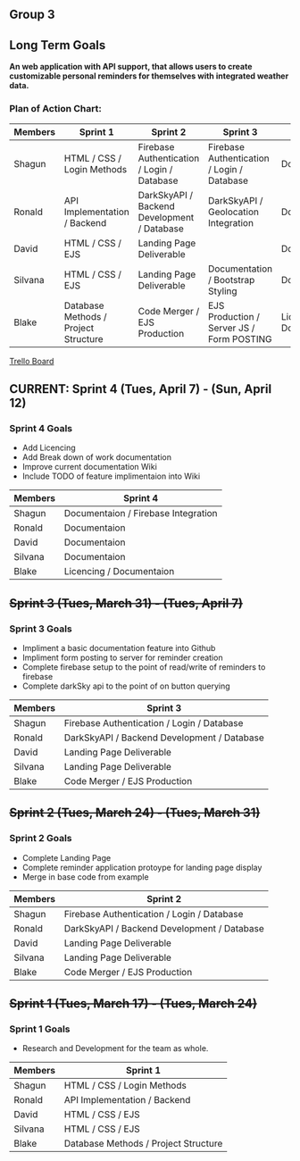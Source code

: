 ## Group 3

## Long Term Goals

**An web application with API support, that allows users to create customizable personal reminders for themselves with integrated weather data.**
### Plan of Action Chart:

| Members | Sprint 1 | Sprint 2 | Sprint 3 | Sprint 4 |
| ------- | -------- | -------- | -------- | -------- |
| Shagun  | HTML / CSS / Login Methods | Firebase Authentication / Login / Database| Firebase Authentication / Login / Database | Documentaion |
| Ronald  | API Implementation / Backend |  DarkSkyAPI / Backend Development / Database | DarkSkyAPI / Geolocation Integration | Documentaion |
| David   | HTML / CSS / EJS |  Landing Page Deliverable  |  | Documentaion |
| Silvana | HTML / CSS / EJS | Landing Page Deliverable | Documentation / Bootstrap Styling | Documentaion |
| Blake   | Database Methods / Project Structure | Code Merger / EJS Production | EJS Production / Server JS / Form POSTING | Licencing / Documentaion |

[Trello Board](https://trello.com/invite/b/Bf31PkJP/b57518b64f5b2c1cb753b06326ea1366/reminders-application)

## CURRENT: Sprint 4 (Tues, April 7) - (Sun, April 12)

### Sprint 4 Goals

- Add Licencing
- Add Break down of work documentation
- Improve current documentation Wiki
- Include TODO of feature implimentaion into Wiki

| Members | Sprint 4 |
| ------- | -------- |
| Shagun  | Documentaion / Firebase Integration |
| Ronald  | Documentaion |
| David   | Documentaion |
| Silvana | Documentaion |
| Blake   | Licencing / Documentaion |

## ~~Sprint 3 (Tues, March 31) - (Tues, April 7)~~

### Sprint 3 Goals

- Impliment a basic documentation feature into Github
- Impliment form posting to server for reminder creation
- Complete firebase setup to the point of read/write of reminders to firebase
- Complete darkSky api to the point of on button querying

| Members | Sprint 3 |
| ------- | -------- |
| Shagun  | Firebase Authentication / Login / Database |
| Ronald  | DarkSkyAPI / Backend Development / Database |
| David   | Landing Page Deliverable  |
| Silvana | Landing Page Deliverable |
| Blake   | Code Merger / EJS Production |

## ~~Sprint 2 (Tues, March 24) - (Tues, March 31)~~

### Sprint 2 Goals

- Complete Landing Page
- Complete reminder application protoype for landing page display
- Merge in base code from example

| Members | Sprint 2 |
| ------- | -------- |
| Shagun  | Firebase Authentication / Login / Database |
| Ronald  | DarkSkyAPI / Backend Development / Database |
| David   | Landing Page Deliverable  |
| Silvana | Landing Page Deliverable |
| Blake   | Code Merger / EJS Production |

## ~~Sprint 1 (Tues, March 17) - (Tues, March 24)~~

### Sprint 1 Goals

- Research and Development for the team as whole.

| Members | Sprint 1 | 
| ------- | -------- |
| Shagun  | HTML / CSS / Login Methods |
| Ronald  | API Implementation / Backend |
| David   | HTML / CSS / EJS |
| Silvana | HTML / CSS / EJS |
| Blake   | Database Methods / Project Structure |
